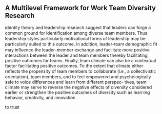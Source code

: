 ## A Multilevel Framework for Work Team Diversity Research

identity theory and leadership research suggest that leaders can forge a common ground for identiﬁcation among diverse team members. Thus leadership styles particularly motivational forms of leadership may be particularly suited to this outcome. In addition, leader-team demographic ﬁt may inﬂuence the leader-member exchange and facilitate more positive interactions between the leader and team members thereby facilitating positive outcomes for teams. Finally, team climate can also be a contextual factor facilitating positive outcomes. To the extent that climate either reﬂects the propensity of team members to collaborate (i.e., a collectivistic orientation), team members, and to feel empowered and psychologically safe to voice differences and learn from different perspec- tives, team climate may serve to reverse the negative effects of diversity considered earlier or strengthen the positive outcomes of diversity such as learning behavior, creativity, and innovation.

to trust